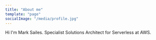 ```yaml
---
title: "About me"
template: "page"
socialImage: "/media/profile.jpg"
---
```


Hi I'm Mark Sailes. Specialist Solutions Architect for Serverless at AWS.